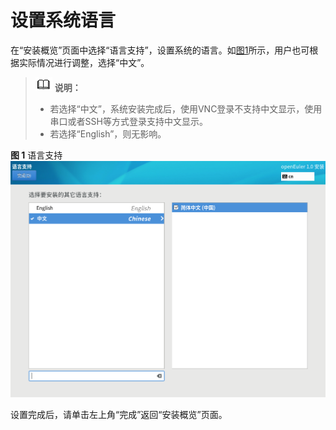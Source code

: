 # 设置系统语言<a name="ZH-CN_TOPIC_0220373218"></a>

在“安装概览”页面中选择“语言支持”，设置系统的语言。如[图1](#zh-cn_topic_0186390098_zh-cn_topic_0122145772_fig187301927172619)所示，用户也可根据实际情况进行调整，选择“中文”。

>![](./public_sys-resources/icon-note.gif) **说明：**   
>-   若选择“中文”，系统安装完成后，使用VNC登录不支持中文显示，使用串口或者SSH等方式登录支持中文显示。  
>-   若选择“English”，则无影响。  

**图 1**  语言支持<a name="zh-cn_topic_0186390098_zh-cn_topic_0122145772_fig187301927172619"></a>  
![](./figures/languagesupport.png)

设置完成后，请单击左上角“完成”返回“安装概览”页面。

